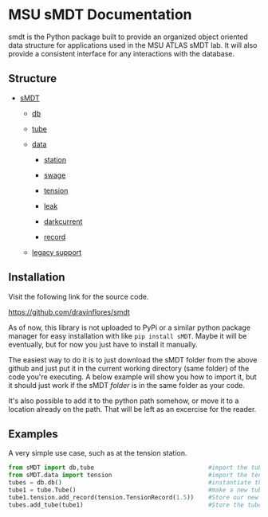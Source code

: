 MSU sMDT Documentation
========

smdt is the Python package built to provide an organized object oriented data structure for applications used in the MSU ATLAS sMDT lab. 
It will also provide a consistent interface for any interactions with the database. 

Structure
--------
* [sMDT](https://github.com/dravinflores/smdt/wiki/sMDT-package)

  * [db](https://github.com/dravinflores/smdt/wiki/db)

  * [tube](https://github.com/dravinflores/smdt/wiki/tube)

  * [data](https://github.com/dravinflores/smdt/wiki/data-package)

    * [station](https://github.com/dravinflores/smdt/wiki/station)

    * [swage](https://github.com/dravinflores/smdt/wiki/swage)

    * [tension](https://github.com/dravinflores/smdt/wiki/sension)

    * [leak](https://github.com/dravinflores/smdt/wiki/leak)

    * [darkcurrent](https://github.com/dravinflores/smdt/wiki/darkcurrent)
 
    * [record](https://github.com/dravinflores/smdt/wiki/record)

  * [legacy support](https://github.com/dravinflores/smdt/wiki/Legacy-Support)

Installation
------------
Visit the following link for the source code.

https://github.com/dravinflores/smdt

As of now, this library is not uploaded to PyPi or a similar python package manager for easy installation with like `pip install sMDT`.
Maybe it will be eventually, but for now you just have to install it manually. 

The easiest way to do it is to just download the sMDT folder from the above github and just put it in the current working directory (same folder) of the code you're executing. A below example will show you how to import it, but it should just work if the sMDT *folder* is in the same folder as your code.

It's also possible to add it to the python path somehow, or move it to a location already on the path. That will be left as an excercise for the reader. 

Examples
--------
A very simple use case, such as at the tension station.
```python
from sMDT import db,tube                                #import the tube and db modules
from sMDT.data import tension                           #import the tension module
tubes = db.db()                                         #instantiate the database
tube1 = tube.Tube()                                     #make a new tube
tube1.tension.add_record(tension.TensionRecord(1.5))    #Store our new data in the tube, in the form of a TensionRecord object. 
tubes.add_tube(tube1)                                   #Store the tube in the database
```
